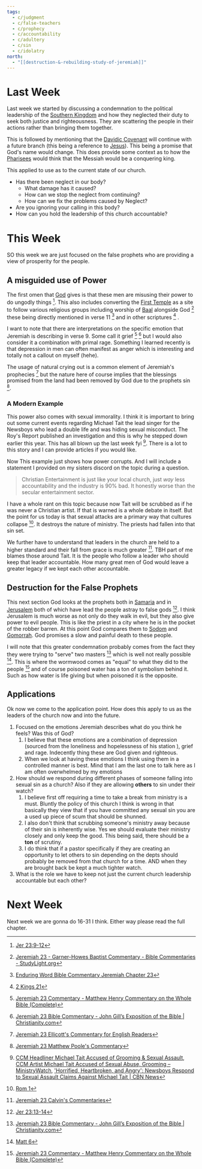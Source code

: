 ```yaml
---
tags:
  - c/judgment
  - c/false-teachers
  - c/prophecy
  - c/accountability
  - c/adultery
  - c/sin
  - c/idolatry
north:
  - "[[destruction-&-rebuilding-study-of-jeremiah]]"
---
```

[^garner-howes]: [Jeremiah 23 - Garner-Howes Baptist Commentary - Bible Commentaries - StudyLight.org](https://www.studylight.org/commentaries/eng/ghb/jeremiah-23.html)
[^matthew-poole]: [Jeremiah 23 Matthew Poole's Commentary](https://biblehub.com/commentaries/poole/jeremiah/23.htm)
[^ellicott]: [Jeremiah 23 Ellicott's Commentary for English Readers](https://biblehub.com/commentaries/ellicott/jeremiah/23.htm)
[^matthew-henry]: [Jeremiah 23 Commentary - Matthew Henry Commentary on the Whole Bible (Complete)](https://www.biblestudytools.com/commentaries/matthew-henry-complete/jeremiah/23.html)
[^enduring-word]: [Enduring Word Bible Commentary Jeremiah Chapter 23](https://enduringword.com/bible-commentary/jeremiah-23/)
[^john-calvin]: [Jeremiah 23 Calvin's Commentaries](https://biblehub.com/commentaries/calvin/jeremiah/18.htm)
[^john-gill]: [Jeremiah 23 Bible Commentary - John Gill’s Exposition of the Bible \| Christianity.com](https://www.christianity.com/bible/commentary/john-gill/jeremiah/23)
# Last Week
Last week we started by discussing a condemnation to the political leadership of the [Southern Kingdom](Southern%20Kingdom.md) and how they neglected their duty to seek both justice and righteousness. They are scattering the people in their actions rather than bringing them together.

This is followed by mentioning that the [Davidic Covenant](Davidic%20Covenant.md) will continue with a future branch (this being a reference to [Jesus](jesus.md)). This being a promise that God's name would change. This does provide some context as to how the [Pharisees](Pharisees.md) would think that the Messiah would be a conquering king.

This applied to use as to the current state of our church.
- Has there been neglect in our body?
    - What damage has it caused?
    - How can we stop the neglect from continuing?
    - How can we fix the problems caused by Neglect?
- Are you ignoring your calling in this body?
- How can you hold the leadership of this church accountable?

# This Week
SO this week we are just focused on the false prophets who are providing a view of prosperity for the people. 

## A misguided use of Power
The first omen that [God](God.md) gives is that these men are misusing their power to do ungodly things [^1]. This also includes converting the [First Temple](First%20Temple.md) as a site to follow various religious groups including worship of [Baal](%F0%9F%AA%A8Baal.md) alongside God [^garner-howes] these being directly mentioned in verse 11 [^enduring-word] and in other scriptures [^2] .

I want to note that there are interpretations on the specific emotion that Jeremiah is describing in verse 9. Some call it grief [^matthew-henry] [^john-gill] but I would also consider it a combination with primal rage. Something I learned recently is that depression in men can often manifest as anger which is interesting and totally not a callout on myself (hehe).

The usage of natural crying out is a common element of Jeremiah's prophecies [^ellicott] but the nature here of course implies that the blessings promised from the land had been removed by God due to the prophets sin [^matthew-poole].

### A Modern Example
This power also comes with sexual immorality. I think it is important to bring out some current events regarding Michael Tait the lead singer for the Newsboys who lead a double life and was hiding sexual misconduct. The Roy's Report published an investigation and this is why he stepped down earlier this year. This has all blown up the last week fyi [^3]. There is a lot to this story and I can provide articles if you would like.

Now This example just shows how power corrupts. And I will include a statement I provided on my sisters discord on the topic during a question.

> Christian Entertainment is just like your local church, just *way* less accountability and the industry is 90% bad. It honestly worse than the secular entertainment sector.

I have a whole rant on this topic because now Tait will be scrubbed as if he was never a Christian artist. If that is warned is a whole debate in itself. But the point for us today is that sexual attacks are a primary way that cultures collapse [^4]. It destroys the nature of ministry. The priests had fallen into that sin set.

We further have to understand that leaders in the church are held to a higher standard and their fall from grace is much greater [^john-calvin]. TBH part of me blames those around Tait. It is the people who follow a leader who should keep that leader accountable. How many great men of God would leave a greater legacy if we kept each other accountable.

## Destruction for the False Prophets
This next section God looks at the prophets both in [Samaria](%F0%9F%8F%99%EF%B8%8FSummaria.md) and in [Jerusalem](city-jerusalem.md) both of which have lead the people astray to false gods [^5]. I think Jerusalem is much worse as not only do they walk in evil, but they also give power to evil people. This is like the priest in a city where he is in the pocket of the robber barren. At this point God compares them to [Sodom](%F0%9F%8F%99%EF%B8%8FSodom.md) and [Gomorrah](%F0%9F%8F%99%EF%B8%8FGomorarah.md). God promises a slow and painful death to these people.

I will note that this greater condemnation probably comes from the fact they they were trying to "serve" two masters [^john-gill] which is well not really possible [^6]. This is where the wormwood comes as "equal" to what they did to the people [^matthew-henry] and of course poisoned water has a ton of symbolism behind it. Such as how water is life giving but when poisoned it is the opposite.


## Applications
Ok now we come to the application point. How does this apply to us as the leaders of the church now and into the future.

1. Focused on the emotions Jeremiah describes what do you think he feels? Was this of God?
    1. I believe that these emotions are a combination of depression (sourced from the loneliness and hopelessness of his station ), grief and rage. Indecently thing these are God given and righteous.
    2. When we look at having these emotions I think using them in a controlled manner is best. Mind that I am the last one to talk here as I am often overwhelmed by my emotions
2. How should we respond during different phases of someone falling into sexual sin as a church? Also if they are allowing **others** to sin under their watch?
    1. I believe first off requiring a time to take a break from ministry is a must. Bluntly the policy of this church I think is wrong in that basically they view that if you have committed any sexual sin you are a used up piece of scum that should be shunned.
    2. I also don't think that scrubbing someone's ministry away because of their sin is inherently wise. Yes we should evaluate their ministry closely and only keep the good. This being said, there should be a **ton** of scrutiny.
    3. I do think that if a pastor specifically if they are creating an opportunity to let others to sin depending on the depts should probably be removed from that church for a time. AND when they are brought back be kept a much tighter watch.
3. What is the role we have to keep not just the current church leadership accountable but each other?

# Next Week
Next week we are gonna do 16-31 I think. Either way please read the full chapter.

[^1]: [Jer 23:9-12](Jer%2023.md)

[^2]: [2 Kings 21](2%20Kings%2021.md)

[^3]: [CCM Headliner Michael Tait Accused of Grooming & Sexual Assault](https://julieroys.com/former-newsboys-frontman-michael-tait-accused-sexual-assault-grooming-substance-abuse-dating-back-to-2004/), [CCM Artist Michael Tait Accused of Sexual Abuse, Grooming – MinistryWatch](https://ministrywatch.com/ccm-artist-michael-tait-accused-of-sexual-abuse-grooming), ['Horrified, Heartbroken, and Angry': Newsboys Respond to Sexual Assault Claims Against Michael Tait \| CBN News](https://cbn.com/news/us/horrified-heartbroken-and-angry-newsboys-respond-sexual-assault-claims-against-michael-tait)

[^4]: [Rom 1](Rom%201.md)

[^5]: [Jer 23:13-14](Jer%2023.md)

[^6]: [Matt 6](Matt%206.md)
